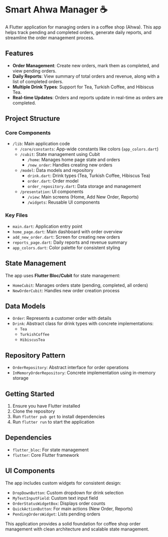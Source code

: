 # Smart Ahwa Manager ☕

A Flutter application for managing orders in a coffee shop (Ahwa). This app helps track pending and completed orders, generate daily reports, and streamline the order management process.

## Features

* **Order Management**: Create new orders, mark them as completed, and view pending orders.
* **Daily Reports**: View summary of total orders and revenue, along with a list of completed orders.
* **Multiple Drink Types**: Support for Tea, Turkish Coffee, and Hibiscus Tea.
* **Real-time Updates**: Orders and reports update in real-time as orders are completed.

## Project Structure

### Core Components

* `/lib`: Main application code
   * `/core/constants`: App-wide constants like colors (`app_colors.dart`)
   * `/cubit`: State management using Cubit
      * `/home`: Manages home page state and orders
      * `/new_order`: Handles creating new orders
   * `/model`: Data models and repository
      * `drink.dart`: Drink types (Tea, Turkish Coffee, Hibiscus Tea)
      * `order.dart`: Order model
      * `order_repository.dart`: Data storage and management
   * `/presentation`: UI components
      * `/view`: Main screens (Home, Add New Order, Reports)
      * `/widgets`: Reusable UI components

### Key Files

* `main.dart`: Application entry point
* `home_page.dart`: Main dashboard with order overview
* `add_new_order.dart`: Screen for creating new orders
* `reports_page.dart`: Daily reports and revenue summary
* `app_colors.dart`: Color palette for consistent styling

## State Management

The app uses **Flutter Bloc/Cubit** for state management:

* `HomeCubit`: Manages orders state (pending, completed, all orders)
* `NewOrderCubit`: Handles new order creation process

## Data Models

* `Order`: Represents a customer order with details
* `Drink`: Abstract class for drink types with concrete implementations:
   * `Tea`
   * `TurkishCoffee`
   * `HibiscusTea`

## Repository Pattern

* `OrderRepository`: Abstract interface for order operations
* `InMemoryOrderRepository`: Concrete implementation using in-memory storage

## Getting Started

1. Ensure you have Flutter installed
2. Clone the repository
3. Run `flutter pub get` to install dependencies
4. Run `flutter run` to start the application

## Dependencies

* `flutter_bloc`: For state management
* `flutter`: Core Flutter framework

## UI Components

The app includes custom widgets for consistent design:

* `DropDownButton`: Custom dropdown for drink selection
* `MyTextInputField`: Custom text input field
* `OrderStatusWidgetBox`: Displays order counts
* `QuickActionButton`: For main actions (New Order, Reports)
* `PendingOrdersWidget`: Lists pending orders

This application provides a solid foundation for coffee shop order management with clean architecture and scalable state management.